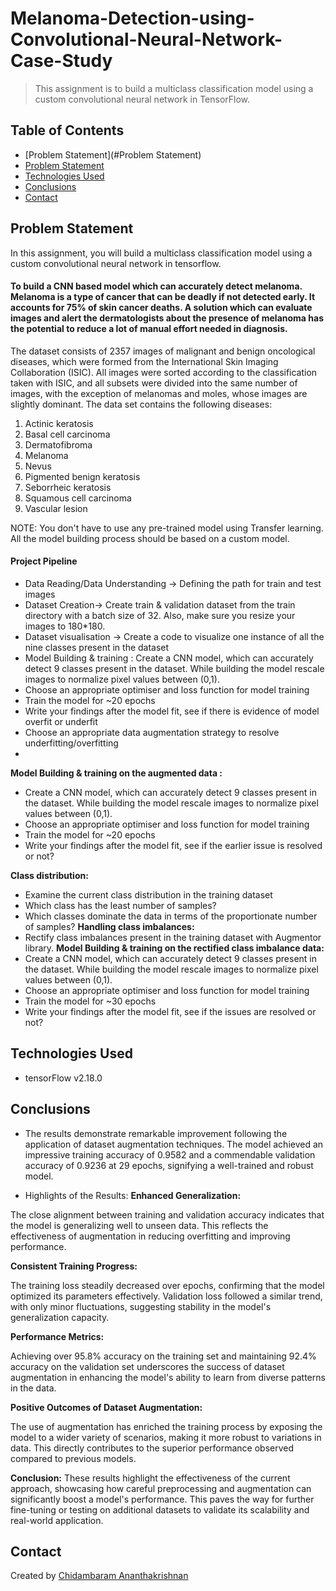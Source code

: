 # Melanoma-Detection-using-Convolutional-Neural-Network-Case-Study

> This assignment is to build a multiclass classification model using a custom convolutional neural network in TensorFlow.

## Table of Contents
* [Problem Statement](#Problem Statement)
* [Problem Statement](#problem-statement)
* [Technologies Used](#technologies-used)
* [Conclusions](#conclusions)
* [Contact](#contact)


## Problem Statement

In this assignment, you will build a multiclass classification model using a custom convolutional neural network in tensorflow. 

####  To build a CNN based model which can accurately detect melanoma. Melanoma is a type of cancer that can be deadly if not detected early. It accounts for 75% of skin cancer deaths. A solution which can evaluate images and alert the dermatologists about the presence of melanoma has the potential to reduce a lot of manual effort needed in diagnosis.

The dataset consists of 2357 images of malignant and benign oncological diseases, which were formed from the International Skin Imaging Collaboration (ISIC). All images were sorted according to the classification taken with ISIC, and all subsets were divided into the same number of images, with the exception of melanomas and moles, whose images are slightly dominant.
The data set contains the following diseases:

1. Actinic keratosis
2. Basal cell carcinoma
3. Dermatofibroma
4. Melanoma
5. Nevus
6. Pigmented benign keratosis
7. Seborrheic keratosis
8. Squamous cell carcinoma
9. Vascular lesion
 
NOTE: You don't have to use any pre-trained model using Transfer learning. All the model building process should be based on a custom model.

#### Project Pipeline
- Data Reading/Data Understanding → Defining the path for train and test images 
- Dataset Creation→ Create train & validation dataset from the train directory with a batch size of 32. Also, make sure you resize your images to 180*180.
- Dataset visualisation → Create a code to visualize one instance of all the nine classes present in the dataset 
- Model Building & training : 
    Create a CNN model, which can accurately detect 9 classes present in the dataset. While building the model rescale images to normalize pixel values between (0,1).
- Choose an appropriate optimiser and loss function for model training
- Train the model for ~20 epochs
- Write your findings after the model fit, see if there is evidence of model overfit or underfit
- Choose an appropriate data augmentation strategy to resolve underfitting/overfitting
- 
**Model Building & training on the augmented data :**
  - Create a CNN model, which can accurately detect 9 classes present in the dataset. While building the model rescale images to normalize pixel values between (0,1).
  - Choose an appropriate optimiser and loss function for model training
  - Train the model for ~20 epochs
  - Write your findings after the model fit, see if the earlier issue is resolved or not?

**Class distribution:**
  - Examine the current class distribution in the training dataset 
  - Which class has the least number of samples?
  - Which classes dominate the data in terms of the proportionate number of samples?
**Handling class imbalances:** 
  - Rectify class imbalances present in the training dataset with Augmentor library.
**Model Building & training on the rectified class imbalance data:**
  - Create a CNN model, which can accurately detect 9 classes present in the dataset. While building the model rescale images to normalize pixel values between (0,1).
  - Choose an appropriate optimiser and loss function for model training
  - Train the model for ~30 epochs
  - Write your findings after the model fit, see if the issues are resolved or not?


## Technologies Used
- tensorFlow v2.18.0

## Conclusions

- The results demonstrate remarkable improvement following the application of dataset augmentation techniques. The model achieved an impressive training accuracy of 0.9582 and a commendable validation accuracy of 0.9236 at 29 epochs, signifying a well-trained and robust model.

- Highlights of the Results:
**Enhanced Generalization:**

The close alignment between training and validation accuracy indicates that the model is generalizing well to unseen data. This reflects the effectiveness of augmentation in reducing overfitting and improving performance.

**Consistent Training Progress:**

The training loss steadily decreased over epochs, confirming that the model optimized its parameters effectively.
Validation loss followed a similar trend, with only minor fluctuations, suggesting stability in the model's generalization capacity.

**Performance Metrics:**

Achieving over 95.8% accuracy on the training set and maintaining 92.4% accuracy on the validation set underscores the success of dataset augmentation in enhancing the model's ability to learn from diverse patterns in the data.

**Positive Outcomes of Dataset Augmentation:**

The use of augmentation has enriched the training process by exposing the model to a wider variety of scenarios, making it more robust to variations in data. This directly contributes to the superior performance observed compared to previous models.

**Conclusion:**
These results highlight the effectiveness of the current approach, showcasing how careful preprocessing and augmentation can significantly boost a model's performance. This paves the way for further fine-tuning or testing on additional datasets to validate its scalability and real-world application.

## Contact
Created by [Chidambaram Ananthakrishnan](https://www.linkedin.com/in/chidambaram-ananthakrishnan/)
